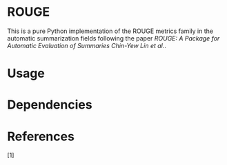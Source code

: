 # ROUGE
This is a pure Python implementation of the ROUGE metrics family in the automatic summarization fields
following the paper *ROUGE: A Package for Automatic Evaluation of Summaries Chin-Yew Lin et al.*.


# Usage


# Dependencies

# References
[1]